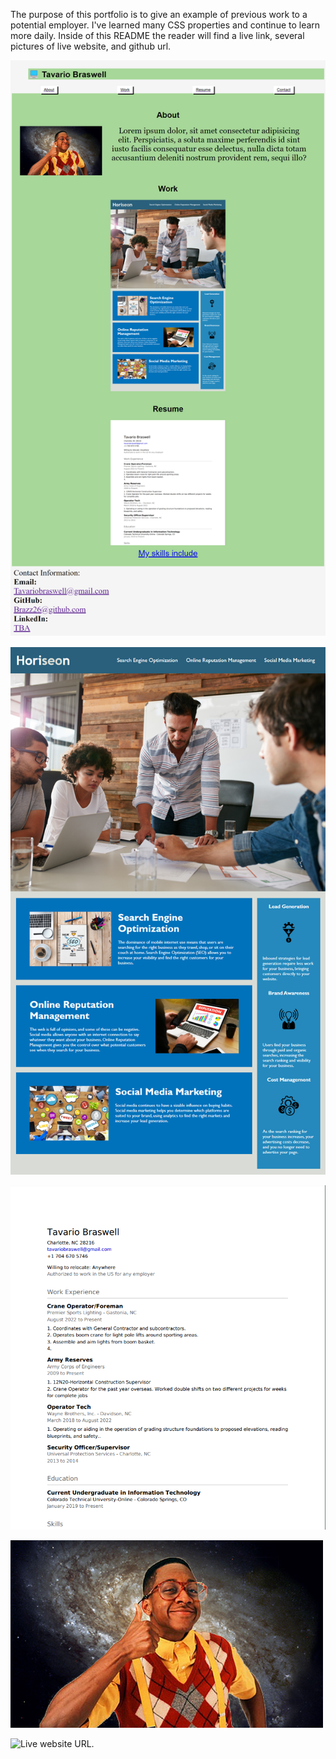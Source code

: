 The purpose of this portfolio is to give an example of previous work to a potential employer.
I've learned many CSS properties and continue to learn more daily.
Inside of this README the reader will find a live link, several pictures of live website, and github url.

![Live deployed website](./assets/images/image.png)

![origin refractor challenge.](./assets/images/origin.seo.png)

![This is an old resume](./assets/images/Resume.png)

![This is an avatar picture.](./assets/images/steve-urkel-tgif-universe.jpg)

![Live website URL.](https://brazz26.github.io/html-css-portfolio/)